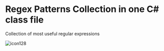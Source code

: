 # Regex Patterns Collection in one C# class file
Collection of most useful regular expressions

![icon128](https://user-images.githubusercontent.com/60883514/223518355-092661e3-01fa-4d5c-99df-05279ed14ea9.png)
